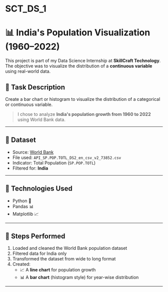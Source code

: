 # SCT_DS_1

# 📊 India's Population Visualization (1960–2022)

This project is part of my Data Science Internship at **SkillCraft Technology**. The objective was to visualize the distribution of a **continuous variable** using real-world data.

## 🧠 Task Description
Create a bar chart or histogram to visualize the distribution of a categorical or continuous variable.  
> I chose to analyze **India's population growth from 1960 to 2022** using World Bank data.

---

## 📁 Dataset
- Source: [World Bank](https://data.worldbank.org/)
- File used: `API_SP.POP.TOTL_DS2_en_csv_v2_73852.csv`
- Indicator: Total Population (`SP.POP.TOTL`)
- Filtered for: **India**

---

## 🔧 Technologies Used
- Python 🐍
- Pandas 📊
- Matplotlib 📈

---

## 📌 Steps Performed
1. Loaded and cleaned the World Bank population dataset
2. Filtered data for India only
3. Transformed the dataset from wide to long format
4. Created:
   - 📈 A **line chart** for population growth
   - 📊 A **bar chart** (histogram style) for year-wise distribution

---
